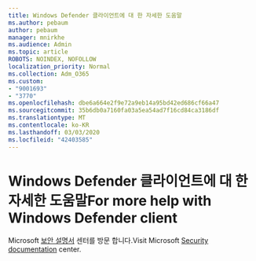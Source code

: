 ```yaml
---
title: Windows Defender 클라이언트에 대 한 자세한 도움말
ms.author: pebaum
author: pebaum
manager: mnirkhe
ms.audience: Admin
ms.topic: article
ROBOTS: NOINDEX, NOFOLLOW
localization_priority: Normal
ms.collection: Adm_O365
ms.custom:
- "9001693"
- "3770"
ms.openlocfilehash: dbe6a664e2f9e72a9eb14a95bd42ed686cf66a47
ms.sourcegitcommit: 35b6db0a7160fa03a5ea54ad7f16cd84ca3186df
ms.translationtype: MT
ms.contentlocale: ko-KR
ms.lasthandoff: 03/03/2020
ms.locfileid: "42403585"
---
```

# <a name="for-more-help-with-windows-defender-client"></a><span data-ttu-id="756f6-102">Windows Defender 클라이언트에 대 한 자세한 도움말</span><span class="sxs-lookup"><span data-stu-id="756f6-102">For more help with Windows Defender client</span></span>

<span data-ttu-id="756f6-103">Microsoft [보안 설명서](https://docs.microsoft.com/security/#pivot=products&panel=products1) 센터를 방문 합니다.</span><span class="sxs-lookup"><span data-stu-id="756f6-103">Visit Microsoft [Security documentation](https://docs.microsoft.com/security/#pivot=products&panel=products1) center.</span></span>